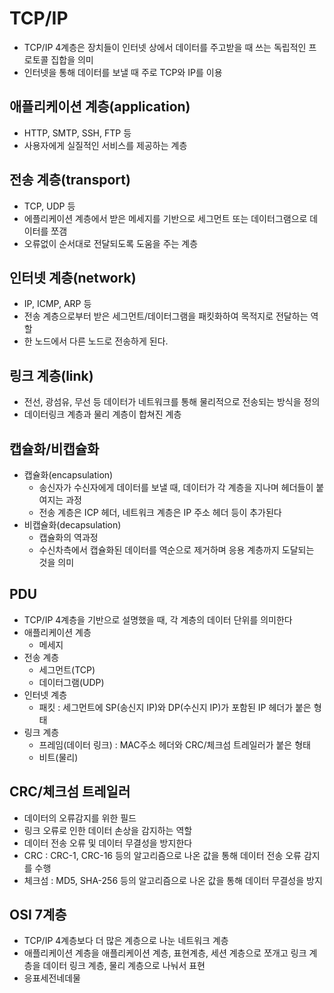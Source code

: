 # TCP/IP

- TCP/IP 4계층은 장치들이 인터넷 상에서 데이터를 주고받을 때 쓰는 독립적인 프로토콜 집합을 의미
- 인터넷을 통해 데이터를 보낼 때 주로 TCP와 IP를 이용

## 애플리케이션 계층(application)

- HTTP, SMTP, SSH, FTP 등
- 사용자에게 실질적인 서비스를 제공하는 계층

## 전송 계층(transport)

- TCP, UDP 등
- 에플리케이션 계층에서 받은 메세지를 기반으로 세그먼트 또는 데이터그램으로 데이터를 쪼갬
- 오류없이 순서대로 전달되도록 도움을 주는 계층

## 인터넷 계층(network)

- IP, ICMP, ARP 등
- 전송 계층으로부터 받은 세그먼트/데이터그램을 패킷화하여 목적지로 전달하는 역할
- 한 노드에서 다른 노드로 전송하게 된다.

## 링크 계층(link)

- 전선, 광섬유, 무선 등 데이터가 네트워크를 통해 물리적으로 전송되는 방식을 정의
- 데이터링크 계층과 물리 계층이 합쳐진 계층

## 캡슐화/비캡슐화

- 캡슐화(encapsulation)
    - 송신자가 수신자에게 데이터를 보낼 때, 데이터가 각 계층을 지나며 헤더들이 붙여지는 과정
    - 전송 계층은 ICP 헤더, 네트워크 계층은 IP 주소 헤더 등이 추가된다
- 비캡슐화(decapsulation)
    - 캡슐화의 역과정
    - 수신차측에서 캡슐화된 데이터를 역순으로 제거하며 응용 계층까지 도달되는 것을 의미

## PDU

- TCP/IP 4계층을 기반으로 설명했을 때, 각 계층의 데이터 단위를 의미한다
- 애플리케이션 계층
    - 메세지
- 전송 계층
    - 세그먼트(TCP)
    - 데이터그램(UDP)
- 인터넷 계층
    - 패킷 : 세그먼트에 SP(송신지 IP)와 DP(수신지 IP)가 포함된 IP 헤더가 붙은 형태
- 링크 계층
    - 프레임(데이터 링크) : MAC주소 헤더와 CRC/체크섬 트레일러가 붙은 형태
    - 비트(물리)

## CRC/체크섬 트레일러

- 데이터의 오류감지를 위한 필드
- 링크 오류로 인한 데이터 손상을 감지하는 역할
- 데이터 전송 오류 및 데이터 무결성을 방지한다
- CRC : CRC-1, CRC-16 등의 알고리즘으로 나온 값을 통해 데이터 전송 오류 감지를 수행
- 체크섬 : MD5, SHA-256 등의 알고리즘으로 나온 값을 통해 데이터 무결성을 방지

## OSI 7계층

- TCP/IP 4계층보다 더 많은 계층으로 나눈 네트워크 계층
- 애플리케이션 계층을 애플리케이션 계층, 표현계층, 세션 계층으로 쪼개고 링크 계층을 데이터 링크 계층, 물리 계층으로 나눠서 표현
- 응표세전네데물